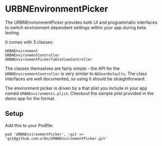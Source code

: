 URBNEnvironmentPicker
=====================

The URBNEnvironmentPicker provides both UI and programmatic interfaces to switch environment dependent settings within your app during beta testing.

It comes with 3 classes:

`URBNEnvironment`  
`URBNEnvironmentController`  
`URBNEnvironmentPickerTableViewController`  


The classes themselves are fairly simple - the API for the `URBNEnvironmentController` is very similar to `NSUserDefaults`. The class interfaces are well documented, so using it should be straightforward.

The environment picker is driven by a that plist you include in your app named `URBNEnvironments.plist`. Checkout the sample plist provided in the demo app for the format.


## Setup

Add this to your Podfile:

`pod 'URBNEnvironmentPicker', :git => 'git@github.com:urbn/URBNEnvironmentPicker.git'`
